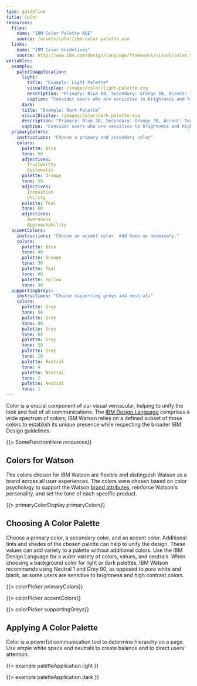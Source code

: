 ```yaml
---
type: guideline
title: Color
resources:
  files:
    name: "IBM Color Palette ASE"
    source: /assets/color/ibm-color-palette.ase
  links:
    name: "IBM Color Guidelines"
    source: http://www.ibm.com/design/language/framework/visual/color.shtml
variables:
  example:
    paletteApplication:
      light:
        title: "Example: Light Palette"
        visualDisplay: /images/color/light-palette.svg
        description: "Primary: Blue 60, Secondary: Orange 50, Accent: Teal 40"
        caption: "Consider users who are sensitive to brightness and high contrast colors by using a neutral value as a background color instead of pure white."
      dark:
      title: "Example: Dark Palette"
      visualDisplay: /images/color/dark-palette.svg
      description: "Primary: Blue 30, Secondary: Orange 30, Accent: Teal 30"
      caption: "Consider users who are sensitive to brightness and high contrast colors by using a grey value as a background color instead of pure black."
  primaryColors:
    instructions: "Choose a primary and secondary color"
    colors:
      palette: Blue
      tone: 60
      adjectives:
        Trustworthy
        Systematic
      palette: Orange
      tone: 50
      adjectives: 
        Innovation
        Utility
      palette: Teal
      tone: 60
      adjectives:
        Awareness
        Approachability
  accentColors:
    instructions: "Choose an accent color. Add hues as necessary."
    colors:
      palette: Blue
      tone: 40
      palette: Orange
      tone: 30
      palette: Teal
      tone: 40
      palette: Yellow
      tone: 30
  supportingGreys:
    instructions: "Choose supporting greys and neutrals"
    colors:
      palette: Grey
      tone: 90
      palette: Grey
      tone: 80
      palette: Grey
      tone: 60
      palette: Grey
      tone: 50
      palette: Grey
      tone: 10
      palette: Neutral
      tone: 4
      palette: Neutral
      tone: 2
      palette: Neutral
      tone: 1
---
```


Color is a crucial component of our visual vernacular, helping to unify the look and feel of all communications. The [IBM Design Language](http://www.ibm.com/design/language/framework/visual/color.shtml) comprises a wide spectrum of colors; IBM Watson relies on a defined subset of those colors to establish its unique presence while respecting the broader IBM Design guidelines.

{{> SomeFunctionHere resources}}

## Colors for Watson

The colors chosen for IBM Watson are flexible and distinguish Watson as a brand across all user experiences. The colors were chosen based on color psychology to support the Watson [brand attributes](brand-attributes.html), reinforce Watson's personality, and set the tone of each specific product.

{{> primaryColorDisplay primaryColors}}

## Choosing A Color Palette

Choose a primary color, a secondary color, and an accent color. Additional tints and shades of the chosen palette can help to unify the design. These values can add variety to a palette without additional colors. Use the IBM Design Language for a wider variety of colors, values, and neutrals. When choosing a background color for light or dark palettes, IBM Watson recommends using Neutral 1 and Grey 90, as opposed to pure white and black, as some users are sensitive to brightness and high contrast colors.

{{> colorPicker primaryColors}}

{{> colorPicker accentColors}}

{{> colorPicker supportingGreys}}

## Applying A Color Palette

Color is a powerful communication tool to determine hierarchy on a page. Use ample white space and neutrals to create balance and to direct users' attention.

{{> example paletteApplication.light }}

{{> example paletteApplication.dark }}
